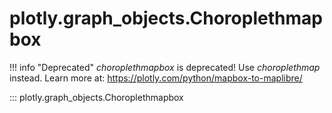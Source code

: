 # plotly.graph_objects.Choroplethmapbox

!!! info "Deprecated"
    *choroplethmapbox* is deprecated! Use *choroplethmap* instead. Learn more at: https://plotly.com/python/mapbox-to-maplibre/

::: plotly.graph_objects.Choroplethmapbox
